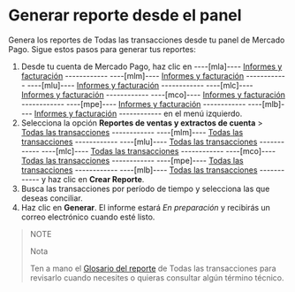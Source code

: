 # Generar reporte desde el panel

Genera los reportes de Todas las transacciones desde tu panel de Mercado Pago. Sigue estos pasos para generar tus reportes:

1. Desde tu cuenta de Mercado Pago, haz clic en ----[mla]---- [Informes y facturación](https://www.mercadopago.com.ar/balance/reports?page=1#!/settlement-report) ------------ ----[mlm]---- [Informes y facturación](https://www.mercadopago.com.mx/balance/reports?page=1#!/settlement-report) ------------ ----[mlu]---- [Informes y facturación](https://www.mercadopago.com.uy/balance/reports?page=1#!/settlement-report) ------------ ----[mlc]---- [Informes y facturación](https://www.mercadopago.com.cl/balance/reports?page=1#!/settlement-report) ------------ ----[mco]---- [Informes y facturación](https://www.mercadopago.com.co/balance/reports?page=1#!/settlement-report) ------------ ----[mpe]---- [Informes y facturación](https://www.mercadopago.com.pe/balance/reports?page=1#!/settlement-report) ------------ ----[mlb]---- [Informes y facturación](https://www.mercadopago.com.br/balance/reports?page=1#!/settlement-report) ------------ en el menú izquierdo.
2. Selecciona la opción **Reportes de ventas y extractos de cuenta** > [Todas las transacciones](https://www.mercadopago.com.ar/balance/reports/settlement) ------------ ----[mlm]---- [Todas las transacciones](https://www.mercadopago.com.mx/balance/reports/settlement) ------------ ----[mlu]---- [Todas las transacciones](https://www.mercadopago.com.uy/balance/reports/settlement) ------------ ----[mlc]---- [Todas las transacciones](https://www.mercadopago.com.cl/balance/reports/settlement) ------------ ----[mco]---- [Todas las transacciones](https://www.mercadopago.com.co/balance/reports/settlement) ------------ ----[mpe]---- [Todas las transacciones](https://www.mercadopago.com.pe/balance/reports/settlement) ------------ ----[mlb]---- [Todas las transacciones](https://www.mercadopago.com.br/balance/reports/settlement) ------------ y haz clic en **Crear Reporte**.
3. Busca las transacciones por período de tiempo y selecciona las que deseas conciliar.
4. Haz clic en **Generar**. El informe estará _En preparación_ y recibirás un correo electrónico cuando esté listo.

> NOTE
>
> Nota
>
> Ten a mano el [Glosario del reporte](https://www.mercadopago[FAKER][URL][DOMAIN]/developers/es/guides/additional-content/reports/account-money/glossary) de Todas las transacciones para revisarlo cuando necesites o quieras consultar algún término técnico.